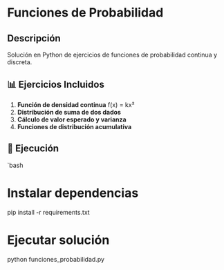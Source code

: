 # Funciones de Probabilidad

## Descripción
Solución en Python de ejercicios de funciones de probabilidad continua y discreta.

## 📊 Ejercicios Incluidos
1. **Función de densidad continua** f(x) = kx²
2. **Distribución de suma de dos dados**
3. **Cálculo de valor esperado y varianza**
4. **Funciones de distribución acumulativa**

## 🚀 Ejecución
`bash
# Instalar dependencias
pip install -r requirements.txt

# Ejecutar solución
python funciones_probabilidad.py
